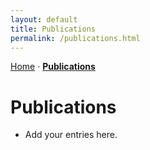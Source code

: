 ```yaml
---
layout: default
title: Publications
permalink: /publications.html
---
```


<nav style="margin-bottom:1rem;">
  <a href="{{ '/' | relative_url }}">Home</a> ·
  <a href="{{ '/publications.html' | relative_url }}"><strong>Publications</strong></a>
</nav>

# Publications
- Add your entries here.
